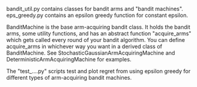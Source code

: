 bandit_util.py contains classes for bandit arms and "bandit machines".
eps_greedy.py contains an epsilon greedy function for constant epsilon.

BanditMachine is the base arm-acquiring bandit class. It holds the bandit arms, some utility functions, and has an abstract function "acquire_arms" which gets called every round of your bandit algorithm. You can define acquire_arms in whichever way you want in a derived class of BanditMachine. See StochasticGaussianArmAcquiringMachine and DeterministicArmAcquiringMachine for examples.

The "test_....py" scripts test and plot regret from using epsilon greedy for different types of arm-acquiring bandit machines.